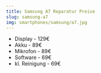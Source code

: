```yaml
---
title: Samsung A7 Reparatur Preise
slug: samsung-a7
img: smartphones/samsung/a7.jpg
---
```


- Display - 129€
- Akku - 89€
- Mikrofon - 89€
- Software - 69€
- kl. Reinigung - 69€
